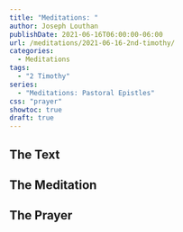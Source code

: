 ```yaml
---
title: "Meditations: "
author: Joseph Louthan
publishDate: 2021-06-16T06:00:00-06:00
url: /meditations/2021-06-16-2nd-timothy/
categories:
  - Meditations
tags:
  - "2 Timothy"
series:
  - "Meditations: Pastoral Epistles"
css: "prayer"
showtoc: true
draft: true
---
```


## The Text


## The Meditation


## The Prayer

<div style="font-variant: small-caps;">

</div>

```text

```
